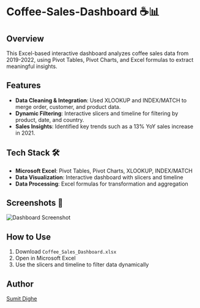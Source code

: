 # Coffee-Sales-Dashboard ☕📊

## Overview
This Excel-based interactive dashboard analyzes coffee sales data from 2019-2022, using Pivot Tables, Pivot Charts, and Excel formulas to extract meaningful insights.

## Features
- **Data Cleaning & Integration**: Used XLOOKUP and INDEX/MATCH to merge order, customer, and product data.
- **Dynamic Filtering**: Interactive slicers and timeline for filtering by product, date, and country.
- **Sales Insights**: Identified key trends such as a 13% YoY sales increase in 2021.

## Tech Stack 🛠
- **Microsoft Excel**: Pivot Tables, Pivot Charts, XLOOKUP, INDEX/MATCH
- **Data Visualization**: Interactive dashboard with slicers and timeline
- **Data Processing**: Excel formulas for transformation and aggregation

## Screenshots 📸
![Dashboard Screenshot](link_to_your_screenshot)

## How to Use
1. Download `Coffee_Sales_Dashboard.xlsx`
2. Open in Microsoft Excel
3. Use the slicers and timeline to filter data dynamically

## Author
[Sumit Dighe](https://github.com/Sumitdighe10)
